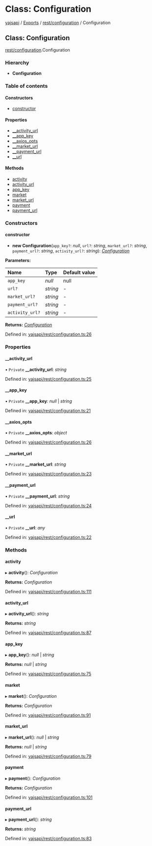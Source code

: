 # Class: Configuration

[yajsapi](../yajsapi.md) / [Exports](../modules/) / [rest/configuration](../modules/rest_configuration.md) / Configuration

## Class: Configuration

[rest/configuration](../modules/rest_configuration.md).Configuration

### Hierarchy

* **Configuration**

### Table of contents

#### Constructors

* [constructor](rest_configuration.configuration.md#constructor)

#### Properties

* [\_\_activity\_url](rest_configuration.configuration.md#__activity_url)
* [\_\_app\_key](rest_configuration.configuration.md#__app_key)
* [\_\_axios\_opts](rest_configuration.configuration.md#__axios_opts)
* [\_\_market\_url](rest_configuration.configuration.md#__market_url)
* [\_\_payment\_url](rest_configuration.configuration.md#__payment_url)
* [\_\_url](rest_configuration.configuration.md#__url)

#### Methods

* [activity](rest_configuration.configuration.md#activity)
* [activity\_url](rest_configuration.configuration.md#activity_url)
* [app\_key](rest_configuration.configuration.md#app_key)
* [market](rest_configuration.configuration.md#market)
* [market\_url](rest_configuration.configuration.md#market_url)
* [payment](rest_configuration.configuration.md#payment)
* [payment\_url](rest_configuration.configuration.md#payment_url)

### Constructors

#### constructor

* **new Configuration**\(`app_key?`: _null_, `url?`: _string_, `market_url?`: _string_, `payment_url?`: _string_, `activity_url?`: _string_\): [_Configuration_](rest_configuration.configuration.md)

**Parameters:**

| Name | Type | Default value |
| :--- | :--- | :--- |
| `app_key` | _null_ | null |
| `url?` | _string_ | - |
| `market_url?` | _string_ | - |
| `payment_url?` | _string_ | - |
| `activity_url?` | _string_ | - |

**Returns:** [_Configuration_](rest_configuration.configuration.md)

Defined in: [yajsapi/rest/configuration.ts:26](https://github.com/golemfactory/yajsapi/blob/289a25a/yajsapi/rest/configuration.ts#L26)

### Properties

#### \_\_activity\_url

• `Private` **\_\_activity\_url**: _string_

Defined in: [yajsapi/rest/configuration.ts:25](https://github.com/golemfactory/yajsapi/blob/289a25a/yajsapi/rest/configuration.ts#L25)

#### \_\_app\_key

• `Private` **\_\_app\_key**: _null_ \| _string_

Defined in: [yajsapi/rest/configuration.ts:21](https://github.com/golemfactory/yajsapi/blob/289a25a/yajsapi/rest/configuration.ts#L21)

#### \_\_axios\_opts

• `Private` **\_\_axios\_opts**: _object_

Defined in: [yajsapi/rest/configuration.ts:26](https://github.com/golemfactory/yajsapi/blob/289a25a/yajsapi/rest/configuration.ts#L26)

#### \_\_market\_url

• `Private` **\_\_market\_url**: _string_

Defined in: [yajsapi/rest/configuration.ts:23](https://github.com/golemfactory/yajsapi/blob/289a25a/yajsapi/rest/configuration.ts#L23)

#### \_\_payment\_url

• `Private` **\_\_payment\_url**: _string_

Defined in: [yajsapi/rest/configuration.ts:24](https://github.com/golemfactory/yajsapi/blob/289a25a/yajsapi/rest/configuration.ts#L24)

#### \_\_url

• `Private` **\_\_url**: _any_

Defined in: [yajsapi/rest/configuration.ts:22](https://github.com/golemfactory/yajsapi/blob/289a25a/yajsapi/rest/configuration.ts#L22)

### Methods

#### activity

▸ **activity**\(\): _Configuration_

**Returns:** _Configuration_

Defined in: [yajsapi/rest/configuration.ts:111](https://github.com/golemfactory/yajsapi/blob/289a25a/yajsapi/rest/configuration.ts#L111)

#### activity\_url

▸ **activity\_url**\(\): _string_

**Returns:** _string_

Defined in: [yajsapi/rest/configuration.ts:87](https://github.com/golemfactory/yajsapi/blob/289a25a/yajsapi/rest/configuration.ts#L87)

#### app\_key

▸ **app\_key**\(\): _null_ \| _string_

**Returns:** _null_ \| _string_

Defined in: [yajsapi/rest/configuration.ts:75](https://github.com/golemfactory/yajsapi/blob/289a25a/yajsapi/rest/configuration.ts#L75)

#### market

▸ **market**\(\): _Configuration_

**Returns:** _Configuration_

Defined in: [yajsapi/rest/configuration.ts:91](https://github.com/golemfactory/yajsapi/blob/289a25a/yajsapi/rest/configuration.ts#L91)

#### market\_url

▸ **market\_url**\(\): _null_ \| _string_

**Returns:** _null_ \| _string_

Defined in: [yajsapi/rest/configuration.ts:79](https://github.com/golemfactory/yajsapi/blob/289a25a/yajsapi/rest/configuration.ts#L79)

#### payment

▸ **payment**\(\): _Configuration_

**Returns:** _Configuration_

Defined in: [yajsapi/rest/configuration.ts:101](https://github.com/golemfactory/yajsapi/blob/289a25a/yajsapi/rest/configuration.ts#L101)

#### payment\_url

▸ **payment\_url**\(\): _string_

**Returns:** _string_

Defined in: [yajsapi/rest/configuration.ts:83](https://github.com/golemfactory/yajsapi/blob/289a25a/yajsapi/rest/configuration.ts#L83)

